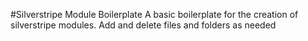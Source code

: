#Silverstripe Module Boilerplate
A basic boilerplate for the creation of silverstripe modules. Add and delete files and folders as needed
